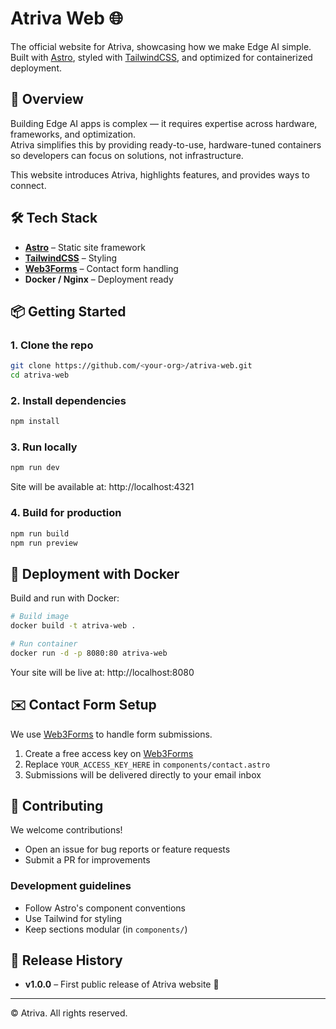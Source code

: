 # Atriva Web 🌐

The official website for Atriva, showcasing how we make Edge AI simple.  
Built with [Astro](https://astro.build), styled with [TailwindCSS](https://tailwindcss.com), and optimized for containerized deployment.

## 🚀 Overview

Building Edge AI apps is complex — it requires expertise across hardware, frameworks, and optimization.  
Atriva simplifies this by providing ready-to-use, hardware-tuned containers so developers can focus on solutions, not infrastructure.

This website introduces Atriva, highlights features, and provides ways to connect.

## 🛠️ Tech Stack

- **[Astro](https://astro.build)** – Static site framework
- **[TailwindCSS](https://tailwindcss.com)** – Styling
- **[Web3Forms](https://web3forms.com)** – Contact form handling
- **Docker / Nginx** – Deployment ready

## 📦 Getting Started

### 1. Clone the repo
```bash
git clone https://github.com/<your-org>/atriva-web.git
cd atriva-web
```

### 2. Install dependencies
```bash
npm install
```

### 3. Run locally
```bash
npm run dev
```

Site will be available at: http://localhost:4321

### 4. Build for production
```bash
npm run build
npm run preview
```

## 🐳 Deployment with Docker

Build and run with Docker:

```bash
# Build image
docker build -t atriva-web .

# Run container
docker run -d -p 8080:80 atriva-web
```

Your site will be live at: http://localhost:8080

## ✉️ Contact Form Setup

We use [Web3Forms](https://web3forms.com) to handle form submissions.

1. Create a free access key on [Web3Forms](https://web3forms.com)
2. Replace `YOUR_ACCESS_KEY_HERE` in `components/contact.astro`
3. Submissions will be delivered directly to your email inbox

## 🤝 Contributing

We welcome contributions!

- Open an issue for bug reports or feature requests
- Submit a PR for improvements

### Development guidelines

- Follow Astro's component conventions
- Use Tailwind for styling
- Keep sections modular (in `components/`)

## 📌 Release History

- **v1.0.0** – First public release of Atriva website 🎉

---

© Atriva. All rights reserved.